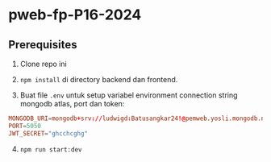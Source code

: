 # pweb-fp-P16-2024

## Prerequisites

1. Clone repo ini

2. `npm install` di directory backend dan frontend.

3. Buat file `.env` untuk setup variabel environment connection string mongodb atlas, port dan token:

```conf
MONGODB_URI=mongodb+srv://ludwigd:Batusangkar24!@pemweb.yosli.mongodb.net/fp?retryWrites=true&w=majority&appName=[]
PORT=5050
JWT_SECRET="ghcchcghg"
```

4. `npm run start:dev`